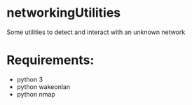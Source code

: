 # networkingUtilities
Some utilities to detect and interact with an unknown network

# Requirements:

* python 3
* python wakeonlan
* python nmap